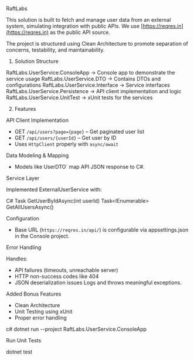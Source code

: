 
RaftLabs 


This solution is built to fetch and manage user data from an external system, simulating integration with public APIs. 
We use [https://reqres.in](https://reqres.in) as the public API source.

The project is structured using Clean Architecture to promote separation of concerns, testability, and maintainability.


1. Solution Structure

RaftLabs.UserService.ConsoleApp       -> Console app to demonstrate the service usage
RaftLabs.UserService.DTO              -> Contains DTOs and configurations
RaftLabs.UserService.Interface        -> Service interfaces
RaftLabs.UserService.Persistence      -> API client implementation and logic
RaftLabs.UserService.UnitTest         -> xUnit tests for the services


2. Features

API Client Implementation

- GET `/api/users?page={page}` – Get paginated user list  
- GET `/api/users/{userId}` – Get user by ID  
- Uses `HttpClient` properly with `async/await`

Data Modeling & Mapping

- Models like UserDTO` map API JSON response to C#.

Service Layer

Implemented ExternalUserService with:

C#
Task<UserDTO> GetUserByIdAsync(int userId)
Task<IEnumerable<UserDTO>> GetAllUsersAsync() 


Configuration

- Base URL (`https://reqres.in/api/`) is configurable via appsettings.json in the Console project.

Error Handling

   Handles:
  - API failures (timeouts, unreachable server)
  - HTTP non-success codes like 404
  - JSON deserialization issues
 Logs and throws meaningful exceptions.


Added Bonus Features 

- Clean Architecture
- Unit Testing using xUnit
- Proper error handling

c#
dotnet run --project RaftLabs.UserService.ConsoleApp


Run Unit Tests


dotnet test
